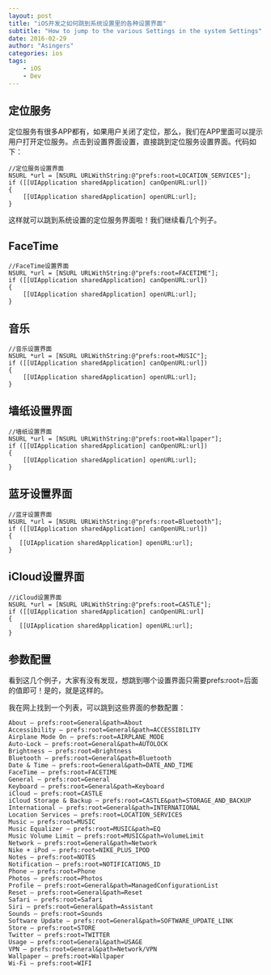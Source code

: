```yaml
---
layout: post
title: "iOS开发之如何跳到系统设置里的各种设置界面"
subtitle: "How to jump to the various Settings in the system Settings"
date: 2016-02-29 
author: "Asingers"
categories: ios
tags:
    - iOS
    - Dev
---
```

## 定位服务

定位服务有很多APP都有，如果用户关闭了定位，那么，我们在APP里面可以提示用户打开定位服务。点击到设置界面设置，直接跳到定位服务设置界面。代码如下：

    //定位服务设置界面
    NSURL *url = [NSURL URLWithString:@"prefs:root=LOCATION_SERVICES"];
    if ([[UIApplication sharedApplication] canOpenURL:url])
    {
        [[UIApplication sharedApplication] openURL:url];
    }


这样就可以跳到系统设置的定位服务界面啦！我们继续看几个列子。

## FaceTime

    //FaceTime设置界面
    NSURL *url = [NSURL URLWithString:@"prefs:root=FACETIME"];
    if ([[UIApplication sharedApplication] canOpenURL:url])
    {
        [[UIApplication sharedApplication] openURL:url];
    }


## 音乐

    //音乐设置界面
    NSURL *url = [NSURL URLWithString:@"prefs:root=MUSIC"];
    if ([[UIApplication sharedApplication] canOpenURL:url])
    {
        [[UIApplication sharedApplication] openURL:url];
    }


## 墙纸设置界面

    //墙纸设置界面
    NSURL *url = [NSURL URLWithString:@"prefs:root=Wallpaper"];
    if ([[UIApplication sharedApplication] canOpenURL:url])
    {
        [[UIApplication sharedApplication] openURL:url];
    }


## 蓝牙设置界面

    //蓝牙设置界面
    NSURL *url = [NSURL URLWithString:@"prefs:root=Bluetooth"];
    if ([[UIApplication sharedApplication] canOpenURL:url])
    {
       [[UIApplication sharedApplication] openURL:url];
    }


## iCloud设置界面

    //iCloud设置界面
    NSURL *url = [NSURL URLWithString:@"prefs:root=CASTLE"];
    if ([[UIApplication sharedApplication] canOpenURL:url]
    {
       [[UIApplication sharedApplication] openURL:url];
    }


## 参数配置

看到这几个例子，大家有没有发现，想跳到哪个设置界面只需要prefs:root=后面的值即可！是的，就是这样的。

我在网上找到一个列表，可以跳到这些界面的参数配置：

    About — prefs:root=General&path=About
    Accessibility — prefs:root=General&path=ACCESSIBILITY
    Airplane Mode On — prefs:root=AIRPLANE_MODE
    Auto-Lock — prefs:root=General&path=AUTOLOCK
    Brightness — prefs:root=Brightness
    Bluetooth — prefs:root=General&path=Bluetooth
    Date & Time — prefs:root=General&path=DATE_AND_TIME
    FaceTime — prefs:root=FACETIME
    General — prefs:root=General
    Keyboard — prefs:root=General&path=Keyboard
    iCloud — prefs:root=CASTLE
    iCloud Storage & Backup — prefs:root=CASTLE&path=STORAGE_AND_BACKUP
    International — prefs:root=General&path=INTERNATIONAL
    Location Services — prefs:root=LOCATION_SERVICES
    Music — prefs:root=MUSIC
    Music Equalizer — prefs:root=MUSIC&path=EQ
    Music Volume Limit — prefs:root=MUSIC&path=VolumeLimit
    Network — prefs:root=General&path=Network
    Nike + iPod — prefs:root=NIKE_PLUS_IPOD
    Notes — prefs:root=NOTES
    Notification — prefs:root=NOTIFICATIONS_ID
    Phone — prefs:root=Phone
    Photos — prefs:root=Photos
    Profile — prefs:root=General&path=ManagedConfigurationList
    Reset — prefs:root=General&path=Reset
    Safari — prefs:root=Safari
    Siri — prefs:root=General&path=Assistant
    Sounds — prefs:root=Sounds
    Software Update — prefs:root=General&path=SOFTWARE_UPDATE_LINK
    Store — prefs:root=STORE
    Twitter — prefs:root=TWITTER
    Usage — prefs:root=General&path=USAGE
    VPN — prefs:root=General&path=Network/VPN
    Wallpaper — prefs:root=Wallpaper
    Wi-Fi — prefs:root=WIFI

